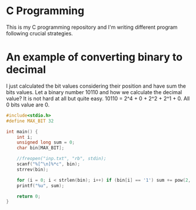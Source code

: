 # C Programming
This is my C programming repository and I'm writing different program following crucial strategies.

# An example of converting binary to decimal
I just calculated the bit values considering their position and have sum the bits values.
Let a binary number 10110 and how we calculate the decimal value? It is not hard at all but quite easy.
10110 = 2^4 + 0 + 2^2 + 2^1 + 0.
All 0 bits value are 0.

```c
#include<stdio.h>
#define MAX_BIT 32

int main() {
    int i;
    unsigned long sum = 0;
    char bin[MAX_BIT];

    //freopen("inp.txt", "rb", stdin);
    scanf("%[^\n]%*c", bin);
    strrev(bin);

    for (i = 0; i < strlen(bin); i++) if (bin[i] == '1') sum += pow(2, i);
    printf("%u", sum);

    return 0;
}
```
